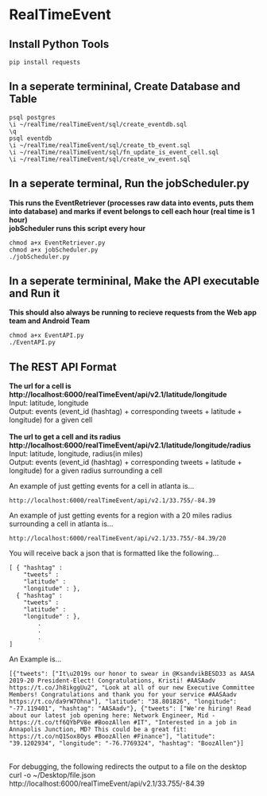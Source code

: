# RealTimeEvent

## Install Python Tools
```
pip install requests
```

## In a seperate termininal, Create Database and Table
```
psql postgres
\i ~/realTime/realTimeEvent/sql/create_eventdb.sql
\q
psql eventdb
\i ~/realTime/realTimeEvent/sql/create_tb_event.sql
\i ~/realTime/realTimeEvent/sql/fn_update_is_event_cell.sql
\i ~/realTime/realTimeEvent/sql/create_vw_event.sql
```

## In a seperate terminal, Run the jobScheduler.py
**This runs the EventRetriever (processes raw data into events, puts them into database) and marks if event belongs to cell each hour (real time is 1 hour)**<br />
**jobScheduler runs this script every hour**<br />
```
chmod a+x EventRetriever.py
chmod a+x jobScheduler.py
./jobScheduler.py
```

## In a seperate termininal, Make the API executable and Run it
**This should also always be running to recieve requests from the Web app team and Android Team**<br />
```
chmod a+x EventAPI.py
./EventAPI.py
```

## The REST API Format
**The url for a cell is  http://localhost:6000/realTimeEvent/api/v2.1/latitude/longitude**<br />
Input: latitude, longitude<br />
Output: events (event_id (hashtag) + corresponding tweets + latitude + longitude) for a given cell<br />
<br />
**The url to get a cell and its radius  http://localhost:6000/realTimeEvent/api/v2.1/latitude/longitude/radius**<br />
Input: latitude, longitude, radius(in miles)<br />
Output: events (event_id (hashtag) + corresponding tweets + latitude + longitude) for a given radius surrounding a cell<br />

An example of just getting events for a cell in atlanta is...<br />
```
http://localhost:6000/realTimeEvent/api/v2.1/33.755/-84.39
```

An example of just getting events for a region with a 20 miles radius surrounding a cell in atlanta is...<br />
```
http://localhost:6000/realTimeEvent/api/v2.1/33.755/-84.39/20
```

You will receive back a json that is formatted like the following...<br />
```
[ { "hashtag" :
    "tweets" :
    "latitude" :
    "longitude" : },
  { "hashtag" :
    "tweets" :
    "latitude" :
    "longitude" : },
        .
        .
        .
]
```
An Example is...<br />
```
[{"tweets": ["It\u2019s our honor to swear in @KsandvikBESD33 as AASA 2019-20 President-Elect! Congratulations, Kristi! #AASAadv https://t.co/Jh8ikggUu2", "Look at all of our new Executive Committee Members! Congratulations and thank you for your service #AASAadv https://t.co/da9rW7Ohna"], "latitude": "38.801826", "longitude": "-77.119401", "hashtag": "AASAadv"}, {"tweets": ["We're hiring! Read about our latest job opening here: Network Engineer, Mid - https://t.co/tf6QYbPV8e #BoozAllen #IT", "Interested in a job in Annapolis Junction, MD? This could be a great fit: https://t.co/nQ1Sox8Oys #BoozAllen #Finance"], "latitude": "39.1202934", "longitude": "-76.7769324", "hashtag": "BoozAllen"}]
```

<br />
For debugging, the following redirects the output to a file on the desktop<br />
curl -o ~/Desktop/file.json http://localhost:6000/realTimeEvent/api/v2.1/33.755/-84.39<br />





